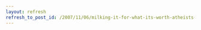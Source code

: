 ```yaml
---
layout: refresh
refresh_to_post_id: /2007/11/06/milking-it-for-what-its-worth-atheists-are-wealthier-so-what
---
```


